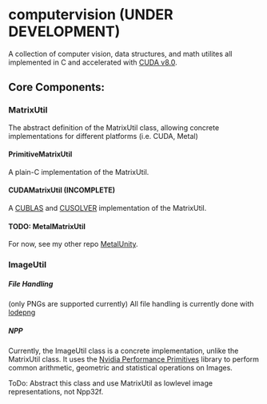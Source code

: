 # computervision (UNDER DEVELOPMENT)

A collection of computer vision, data structures, and math utilites all implemented in C and accelerated with [CUDA v8.0].

## Core Components:

### MatrixUtil
The abstract definition of the MatrixUtil class, allowing concrete implementations for different platforms (i.e. CUDA, Metal)
#### PrimitiveMatrixUtil
A plain-C implementation of the MatrixUtil.

#### CUDAMatrixUtil (INCOMPLETE)
A [CUBLAS] and [CUSOLVER] implementation of the MatrixUtil.

#### TODO: MetalMatrixUtil
For now, see my other repo [MetalUnity].

### ImageUtil

##### File Handling
(only PNGs are supported currently)
All file handling is currently done with [lodepng] 

##### NPP
Currently, the ImageUtil class is a concrete implementation, unlike the MatrixUtil class. It uses the [Nvidia Performance Primitives] library to perform common arithmetic, geometric and statistical operations on Images.

ToDo: Abstract this class and use MatrixUtil as lowlevel image representations, not Npp32f.

[lodepng]: https://github.com/lvandeve/lodepng
[CUBLAS]:http://docs.nvidia.com/cuda/cublas/index.html#axzz4UOt5b3uc
[CUSOLVER]:http://docs.nvidia.com/cuda/cusolver/index.html#axzz4UOt5b3uc
[MetalUnity]:https://github.com/tylerpayne/MetalUnity
[Nvidia Performance Primitives]:http://docs.nvidia.com/cuda/npp/index.html#abstract
[CUDA v8.0]:https://developer.nvidia.com/cuda-toolkit
